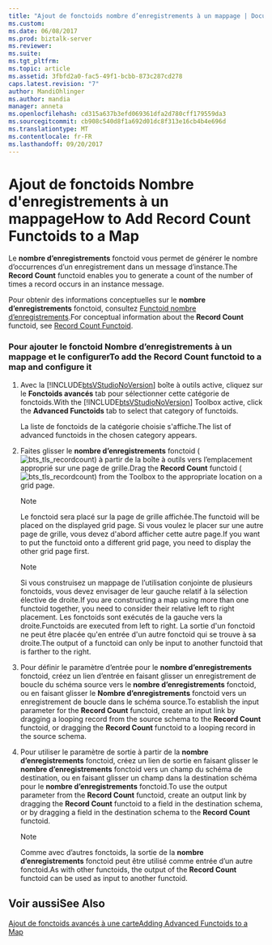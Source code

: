 ```yaml
---
title: "Ajout de fonctoids nombre d’enregistrements à un mappage | Documents Microsoft"
ms.custom: 
ms.date: 06/08/2017
ms.prod: biztalk-server
ms.reviewer: 
ms.suite: 
ms.tgt_pltfrm: 
ms.topic: article
ms.assetid: 3fbfd2a0-fac5-49f1-bcbb-873c287cd278
caps.latest.revision: "7"
author: MandiOhlinger
ms.author: mandia
manager: anneta
ms.openlocfilehash: cd315a637b3efd069361dfa2d780cff179559da3
ms.sourcegitcommit: cb908c540d8f1a692d01dc8f313e16cb4b4e696d
ms.translationtype: MT
ms.contentlocale: fr-FR
ms.lasthandoff: 09/20/2017
---
```

# <a name="how-to-add-record-count-functoids-to-a-map"></a><span data-ttu-id="6f1cb-102">Ajout de fonctoids Nombre d'enregistrements à un mappage</span><span class="sxs-lookup"><span data-stu-id="6f1cb-102">How to Add Record Count Functoids to a Map</span></span>
<span data-ttu-id="6f1cb-103">Le **nombre d’enregistrements** fonctoid vous permet de générer le nombre d’occurrences d’un enregistrement dans un message d’instance.</span><span class="sxs-lookup"><span data-stu-id="6f1cb-103">The **Record Count** functoid enables you to generate a count of the number of times a record occurs in an instance message.</span></span>  
  
 <span data-ttu-id="6f1cb-104">Pour obtenir des informations conceptuelles sur le **nombre d’enregistrements** fonctoid, consultez [Functoid nombre d’enregistrements](../core/record-count-functoid.md).</span><span class="sxs-lookup"><span data-stu-id="6f1cb-104">For conceptual information about the **Record Count** functoid, see [Record Count Functoid](../core/record-count-functoid.md).</span></span>  
  
### <a name="to-add-the-record-count-functoid-to-a-map-and-configure-it"></a><span data-ttu-id="6f1cb-105">Pour ajouter le fonctoid Nombre d’enregistrements à un mappage et le configurer</span><span class="sxs-lookup"><span data-stu-id="6f1cb-105">To add the Record Count functoid to a map and configure it</span></span>  
  
1.  <span data-ttu-id="6f1cb-106">Avec la [!INCLUDE[btsVStudioNoVersion](../includes/btsvstudionoversion-md.md)] boîte à outils active, cliquez sur le **Fonctoids avancés** tab pour sélectionner cette catégorie de fonctoids.</span><span class="sxs-lookup"><span data-stu-id="6f1cb-106">With the [!INCLUDE[btsVStudioNoVersion](../includes/btsvstudionoversion-md.md)] Toolbox active, click the **Advanced Functoids** tab to select that category of functoids.</span></span>  
  
     <span data-ttu-id="6f1cb-107">La liste de fonctoids de la catégorie choisie s'affiche.</span><span class="sxs-lookup"><span data-stu-id="6f1cb-107">The list of advanced functoids in the chosen category appears.</span></span>  
  
2.  <span data-ttu-id="6f1cb-108">Faites glisser le **nombre d’enregistrements** fonctoid (![](../core/media/bts-tls-recordcount.gif "bts_tls_recordcount")) à partir de la boîte à outils vers l’emplacement approprié sur une page de grille.</span><span class="sxs-lookup"><span data-stu-id="6f1cb-108">Drag the **Record Count** functoid (![](../core/media/bts-tls-recordcount.gif "bts_tls_recordcount")) from the Toolbox to the appropriate location on a grid page.</span></span>  
  
    > [!NOTE]
    >  <span data-ttu-id="6f1cb-109">Le fonctoid sera placé sur la page de grille affichée.</span><span class="sxs-lookup"><span data-stu-id="6f1cb-109">The functoid will be placed on the displayed grid page.</span></span> <span data-ttu-id="6f1cb-110">Si vous voulez le placer sur une autre page de grille, vous devez d'abord afficher cette autre page.</span><span class="sxs-lookup"><span data-stu-id="6f1cb-110">If you want to put the functoid onto a different grid page, you need to display the other grid page first.</span></span>  
  
    > [!NOTE]
    >  <span data-ttu-id="6f1cb-111">Si vous construisez un mappage de l’utilisation conjointe de plusieurs fonctoids, vous devez envisager de leur gauche relatif à la sélection élective de droite.</span><span class="sxs-lookup"><span data-stu-id="6f1cb-111">If you are constructing a map using more than one functoid together, you need to consider their relative left to right placement.</span></span> <span data-ttu-id="6f1cb-112">Les fonctoids sont exécutés de la gauche vers la droite.</span><span class="sxs-lookup"><span data-stu-id="6f1cb-112">Functoids are executed from left to right.</span></span> <span data-ttu-id="6f1cb-113">La sortie d'un fonctoid ne peut être placée qu'en entrée d'un autre fonctoid qui se trouve à sa droite.</span><span class="sxs-lookup"><span data-stu-id="6f1cb-113">The output of a functoid can only be input to another functoid that is farther to the right.</span></span>  
  
3.  <span data-ttu-id="6f1cb-114">Pour définir le paramètre d’entrée pour le **nombre d’enregistrements** fonctoid, créez un lien d’entrée en faisant glisser un enregistrement de boucle du schéma source vers le **nombre d’enregistrements** fonctoid, ou en faisant glisser le  **Nombre d’enregistrements** fonctoid vers un enregistrement de boucle dans le schéma source.</span><span class="sxs-lookup"><span data-stu-id="6f1cb-114">To establish the input parameter for the **Record Count** functoid, create an input link by dragging a looping record from the source schema to the **Record Count** functoid, or dragging the **Record Count** functoid to a looping record in the source schema.</span></span>  
  
4.  <span data-ttu-id="6f1cb-115">Pour utiliser le paramètre de sortie à partir de la **nombre d’enregistrements** fonctoid, créez un lien de sortie en faisant glisser le **nombre d’enregistrements** fonctoid vers un champ du schéma de destination, ou en faisant glisser un champ dans la destination schéma pour le **nombre d’enregistrements** fonctoid.</span><span class="sxs-lookup"><span data-stu-id="6f1cb-115">To use the output parameter from the **Record Count** functoid, create an output link by dragging the **Record Count** functoid to a field in the destination schema, or by dragging a field in the destination schema to the **Record Count** functoid.</span></span>  
  
    > [!NOTE]
    >  <span data-ttu-id="6f1cb-116">Comme avec d’autres fonctoids, la sortie de la **nombre d’enregistrements** fonctoid peut être utilisé comme entrée d’un autre fonctoid.</span><span class="sxs-lookup"><span data-stu-id="6f1cb-116">As with other functoids, the output of the **Record Count** functoid can be used as input to another functoid.</span></span>  
  
## <a name="see-also"></a><span data-ttu-id="6f1cb-117">Voir aussi</span><span class="sxs-lookup"><span data-stu-id="6f1cb-117">See Also</span></span>  
 [<span data-ttu-id="6f1cb-118">Ajout de fonctoids avancés à une carte</span><span class="sxs-lookup"><span data-stu-id="6f1cb-118">Adding Advanced Functoids to a Map</span></span>](../core/adding-advanced-functoids-to-a-map.md)